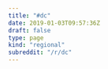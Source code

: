 ```yaml
---
title: "#dc"
date: 2019-01-03T09:57:36Z
draft: false
type: page
kind: "regional"
subreddit: "/r/dc"
---
```

